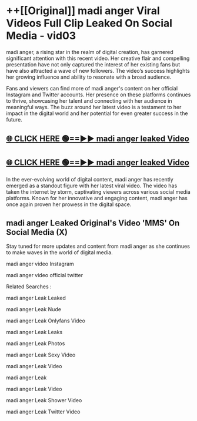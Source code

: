 # ++[[Original]] madi anger Viral Videos Full Clip Leaked On Social Media - vid03<br>

madi anger, a rising star in the realm of digital creation, has garnered significant attention with this recent video. Her creative flair and compelling presentation have not only captured the interest of her existing fans but have also attracted a wave of new followers. The video’s success highlights her growing influence and ability to resonate with a broad audience.

Fans and viewers can find more of madi anger's content on her official Instagram and Twitter accounts. Her presence on these platforms continues to thrive, showcasing her talent and connecting with her audience in meaningful ways. The buzz around her latest video is a testament to her impact in the digital world and her potential for even greater success in the future.


## [🌐 CLICK HERE 🟢==►► madi anger leaked Video ](https://onlyclips.site?title=madi_anger&ref=git)

## [🌐 CLICK HERE 🟢==►► madi anger leaked Video ](https://onlyclips.site?title=madi_anger&ref=git)


In the ever-evolving world of digital content, madi anger has recently emerged as a standout figure with her latest viral video. The video has taken the internet by storm, captivating viewers across various social media platforms. Known for her innovative and engaging content, madi anger has once again proven her prowess in the digital space.



## madi anger L𝚎aked Original's Video 'MMS' On Social Media (X)


Stay tuned for more updates and content from madi anger as she continues to make waves in the world of digital media.

madi anger video Instagram

madi anger video official twitter


Related Searches :

madi anger Leak Leaked

madi anger Leak Nude

madi anger Leak Onlyfans Video

madi anger Leak Leaks

madi anger Leak Photos

madi anger Leak Sexy Video

madi anger Leak Video

madi anger Leak

madi anger Leak Video

madi anger Leak Shower Video

madi anger Leak Twitter Video

